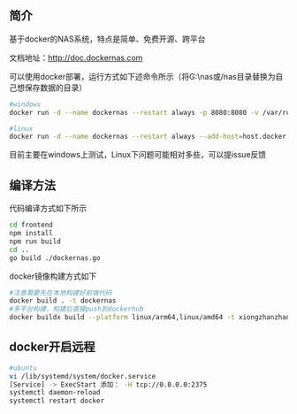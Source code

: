 ## 简介
基于docker的NAS系统，特点是简单、免费开源、跨平台

文档地址：http://doc.dockernas.com

可以使用docker部署，运行方式如下述命令所示（将G:\nas或/nas目录替换为自己想保存数据的目录）
```sh
#windows
docker run -d --name dockernas --restart always -p 8080:8080 -v /var/run/docker.sock:/var/run/docker.sock -v G:\nas:/home/dockernas/data xiongzhanzhang/dockernas

#linux 
docker run -d --name dockernas --restart always --add-host=host.docker.internal:host-gateway -p 8080:8080 -v /var/run/docker.sock:/var/run/docker.sock -v /nas:/home/dockernas/data xiongzhanzhang/dockernas
```

目前主要在windows上测试，Linux下问题可能相对多些，可以提issue反馈

## 编译方法
代码编译方式如下所示
```sh
cd frontend 
npm install
npm run build
cd ..
go build ./dockernas.go
```
docker镜像构建方式如下
```sh
#注意需要先在本地构建好前端代码
docker build . -t dockernas
#多平台构建，构建后直接push到dockerhub
docker buildx build --platform linux/arm64,linux/amd64 -t xiongzhanzhang/dockernas:latest . --push
```

## docker开启远程
```sh
#ubuntu
vi /lib/systemd/system/docker.service 
[Service] -> ExecStart 添加： -H tcp://0.0.0.0:2375
systemctl daemon-reload 
systemctl restart docker
```
